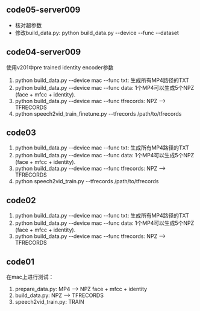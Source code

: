## code05-server009
  - 核对超参数
  - 修改build_data.py: python build_data.py --device --func --dataset
  
## code04-server009
使用v201中pre trained identity encoder参数

1. python build_data.py --device mac --func txt: 生成所有MP4路径的TXT
2. python build_data.py --device mac --func data: 1个MP4可以生成5个NPZ (face + mfcc + identity).
3. python build_data.py --device mac --func tfrecords: NPZ --> TFRECORDS
4. python speech2vid_train_finetune.py --tfrecords /path/to/tfrecords 

## code03
1. python build_data.py --device mac --func txt: 生成所有MP4路径的TXT
2. python build_data.py --device mac --func data: 1个MP4可以生成5个NPZ (face + mfcc + identity).
3. python build_data.py --device mac --func tfrecords: NPZ --> TFRECORDS
4. python speech2vid_train.py --tfrecords /path/to/tfrecords 

## code02
1. python build_data.py --device mac --func txt: 生成所有MP4路径的TXT
2. python build_data.py --device mac --func data: 1个MP4可以生成5个NPZ (face + mfcc + identity).
3. python build_data.py --device mac --func tfrecords: NPZ --> TFRECORDS

## code01
在mac上进行测试：  

1. prepare_data.py: MP4 --> NPZ face + mfcc + identity  
2. build_data.py: NPZ --> TFRECORDS  
3. speech2vid_train.py: TRAIN
